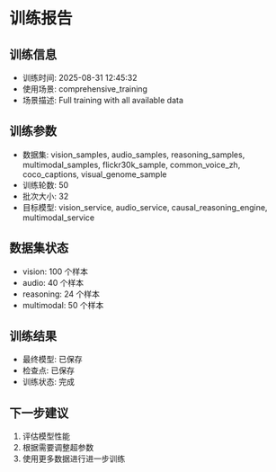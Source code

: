 # 训练报告

## 训练信息
- 训练时间: 2025-08-31 12:45:32
- 使用场景: comprehensive_training
- 场景描述: Full training with all available data

## 训练参数
- 数据集: vision_samples, audio_samples, reasoning_samples, multimodal_samples, flickr30k_sample, common_voice_zh, coco_captions, visual_genome_sample
- 训练轮数: 50
- 批次大小: 32
- 目标模型: vision_service, audio_service, causal_reasoning_engine, multimodal_service

## 数据集状态
- vision: 100 个样本
- audio: 40 个样本
- reasoning: 24 个样本
- multimodal: 50 个样本

## 训练结果
- 最终模型: 已保存
- 检查点: 已保存
- 训练状态: 完成

## 下一步建议
1. 评估模型性能
2. 根据需要调整超参数
3. 使用更多数据进行进一步训练
